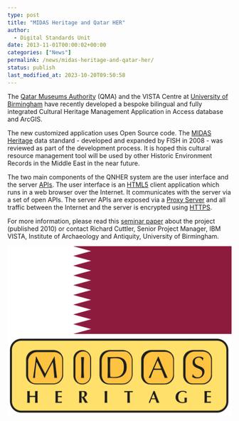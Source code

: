 ```yaml
---
type: post
title: "MIDAS Heritage and Qatar HER"
author: 
  - Digital Standards Unit
date: 2013-11-01T00:00:02+00:00
categories: ["News"]
permalink: /news/midas-heritage-and-qatar-her/
status: publish
last_modified_at: 2023-10-20T09:50:58
---
```


The [Qatar Museums Authority](http://www.qm.org.qa/en) (QMA) and the VISTA Centre at [University of Birmingham](http://www.birmingham.ac.uk/index.aspx) have recently developed 
a bespoke bilingual and fully integrated Cultural Heritage Management Application in Access database and ArcGIS. 

The new customized application uses Open Source code. The [MIDAS Heritage](http://en.wikipedia.org/wiki/MIDAS_Heritage) data standard - developed and expanded by 
FISH in 2008 - was reviewed as part of the development process. It is hoped this cultural resource management tool will be 
used by other Historic Environment Records in the Middle East in the near future. 

The two main components of the QNHER system are the user interface and the server [APIs](http://en.wikipedia.org/wiki/API). The user interface is an 
[HTML5](http://en.wikipedia.org/wiki/HTML5) client application which runs in a web browser over the Internet. It communicates with the server via a set 
of open APIs. The server APIs are exposed via a [Proxy Server](http://en.wikipedia.org/wiki/Proxy_server) and all traffic between the Internet and the server 
is encrypted using [HTTPS](http://en.wikipedia.org/wiki/HTTPS). 

For more information, please read this [seminar paper](http://www.academia.edu/2454465/The_Qatar_National_Historic_Environment_Record_a_bespoke_cultural_resource_management_tool_and_the_wider_implications_for_heritage_management_within_the_region) about the project (published 2010) or contact Richard Cuttler, 
Senior Project Manager, IBM VISTA, Institute of Archaeology and Antiquity, University of Birmingham. 

![Flag_of_Qatar](../../images/Flag_of_Qatar.png) ![MIDAS_Heritage_logo](../../images/MIDAS_Heritage_logo.png)
